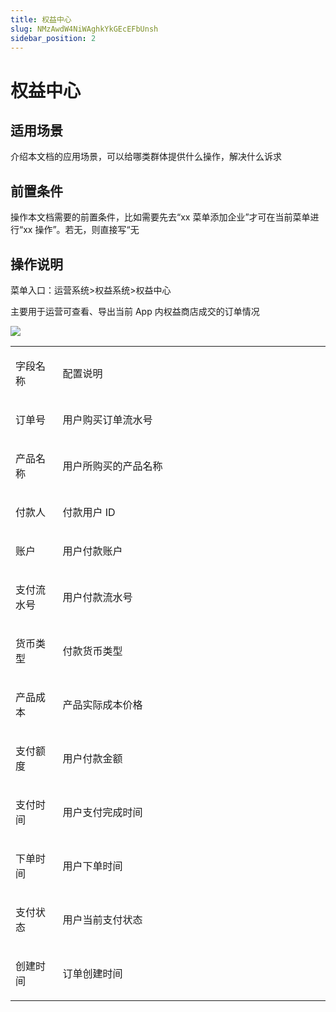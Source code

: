 ```yaml
---
title: 权益中心
slug: NMzAwdW4NiWAghkYkGEcEFbUnsh
sidebar_position: 2
---
```



# 权益中心

## 适用场景

介绍本文档的应用场景，可以给哪类群体提供什么操作，解决什么诉求

## 前置条件

操作本文档需要的前置条件，比如需要先去“xx 菜单添加企业”才可在当前菜单进行“xx 操作”。若无，则直接写“无

## 操作说明

菜单入口：运营系统&gt;权益系统&gt;权益中心

主要用于运营可查看、导出当前 App 内权益商店成交的订单情况

<img src="/assets/I3wFb3FRBoLHQXxS9qJcGdH5nrg.png" src-width="2340" src-height="1358" align="center"/>

<table>
<colgroup>
<col width="111"/>
<col width="753"/>
</colgroup>
<tbody>
<tr>
<td><p>字段名称</p></td><td><p>配置说明</p></td></tr>
<tr>
<td><p>订单号</p></td><td><p>用户购买订单流水号</p></td></tr>
<tr>
<td><p>产品名称</p></td><td><p>用户所购买的产品名称</p></td></tr>
<tr>
<td><p>付款人</p></td><td><p>付款用户 ID</p></td></tr>
<tr>
<td><p>账户</p></td><td><p>用户付款账户</p></td></tr>
<tr>
<td><p>支付流水号</p></td><td><p>用户付款流水号</p></td></tr>
<tr>
<td><p>货币类型</p></td><td><p>付款货币类型</p></td></tr>
<tr>
<td><p>产品成本</p></td><td><p>产品实际成本价格</p></td></tr>
<tr>
<td><p>支付额度</p></td><td><p>用户付款金额</p></td></tr>
<tr>
<td><p>支付时间</p></td><td><p>用户支付完成时间</p></td></tr>
<tr>
<td><p>下单时间</p></td><td><p>用户下单时间</p></td></tr>
<tr>
<td><p>支付状态</p></td><td><p>用户当前支付状态</p></td></tr>
<tr>
<td><p>创建时间</p></td><td><p>订单创建时间</p></td></tr>
</tbody>
</table>

